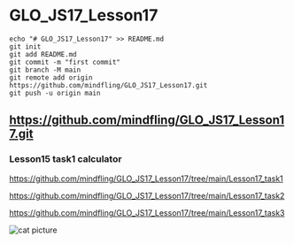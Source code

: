 # GLO_JS17_Lesson17

```
echo "# GLO_JS17_Lesson17" >> README.md
git init
git add README.md
git commit -m "first commit"
git branch -M main
git remote add origin https://github.com/mindfling/GLO_JS17_Lesson17.git
git push -u origin main
```

## https://github.com/mindfling/GLO_JS17_Lesson17.git

### Lesson15 task1 calculator

https://github.com/mindfling/GLO_JS17_Lesson17/tree/main/Lesson17_task1

https://github.com/mindfling/GLO_JS17_Lesson17/tree/main/Lesson17_task2

https://github.com/mindfling/GLO_JS17_Lesson17/tree/main/Lesson17_task3




![cat picture](https://placekitten.com/350/550?image=35)

